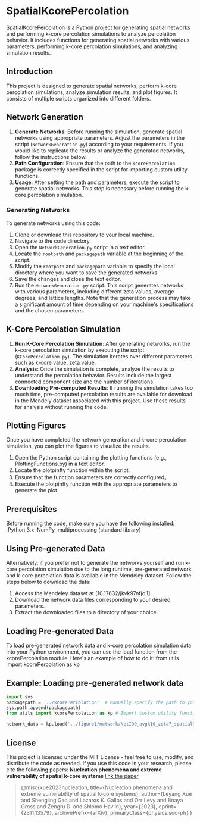 # SpatialKcorePercolation
SpatialKcorePercolation is a Python project for generating spatial networks and performing k-core percolation simulations to analyze percolation behavior. It includes functions for generating spatial networks with various parameters, performing k-core percolation simulations, and analyzing simulation results.

## Introduction
This project is designed to generate spatial networks, perform k-core percolation simulations, analyze simulation results, and plot figures. It consists of multiple scripts organized into different folders.

## Network Generation
1. **Generate Networks**: 
Before running the simulation, generate spatial networks using appropriate parameters. Adjust the parameters in the script (`NetworkGeneration.py`) according to your requirements. If you would like to replicate the results or analyze the generated networks, follow the instructions below.
2. **Path Configuration**:
Ensure that the path to the `kcorePercolation` package is correctly specified in the script for importing custom utility functions.
3. **Usage**:
After setting the path and parameters, execute the script to generate spatial networks. This step is necessary before running the k-core percolation simulation.

### Generating Networks
To generate networks using this code:
1. Clone or download this repository to your local machine.
2. Navigate to the code directory.
3. Open the `NetworkGeneration.py` script in a text editor.
4. Locate the `rootpath` and `packagepath` variable at the beginning of the script.
5. Modify the `rootpath` and `packagepath` variable to specify the local directory where you want to save the generated networks.
6. Save the changes and close the text editor.
7. Run the `NetworkGeneration.py` script.
This script generates networks with various parameters, including different zeta values, average degrees, and lattice lengths. 
Note that the generation process may take a significant amount of time depending on your machine's specifications and the chosen parameters.

## K-Core Percolation Simulation
1. **Run K-Core Percolation Simulation**:
   After generating networks, run the k-core percolation simulation by executing the script (`KCorePercolation.py`). The simulation iterates over different parameters such as k-core value, zeta value.
2. **Analysis**:
   Once the simulation is complete, analyze the results to understand the percolation behavior. Results include the largest connected component size and the number of iterations.
3. **Downloading Pre-computed Results**:
   If running the simulation takes too much time, pre-computed percolation results are available for download in the Mendely dataset associated with this project. Use these results for analysis without running the code.

## Plotting Figures
Once you have completed the network generation and k-core percolation simulation, you can plot the figures to visualize the results.
1. Open the Python script containing the plotting functions (e.g., PlottingFunctions.py) in a text editor.
2. Locate the plotpinfty function within the script.
3. Ensure that the function parameters are correctly configured。
4. Execute the plotpinfty function with the appropriate parameters to generate the plot.

## Prerequisites
Before running the code, make sure you have the following installed:
·Python 3.x
·NumPy
·multiprocessing (standard library)

## Using Pre-generated Data
Alternatively, if you prefer not to generate the networks yourself and run k-core percolation simulation due to the long runtime, pre-generated network and k-core percolation data is available in the Mendeley dataset. 
Follow the steps below to download the data:
1. Access the Mendeley dataset at [10.17632/jkvk97nfjc.1].
2. Download the network data files corresponding to your desired parameters.
3. Extract the downloaded files to a directory of your choice.

## Loading Pre-generated Data
To load pre-generated network data and k-core percolation simulation data into your Python environment, you can use the load function from the kcorePercolation module. 
Here's an example of how to do it:
from utils import kcorePercolation as kp
## Example: Loading pre-generated network data
```python 
import sys
packagepath = '../kcorePercolation'  # Manually specify the path to your script
sys.path.append(packagepath)
from utils import kcorePercolation as kp # Import custom utility functions

network_data = kp.load('../figure1/network/NetID0_avgk10_zeta7_spatialNet.pkl')## Replace '../figure1/network/NetID0_avgk10_zeta7_spatialNet.pkl' with the actual path to the downloaded network data file.
```

## License
This project is licensed under the MIT License - feel free to use, modify, and distribute the code as needed.
If you use this code in your research, please cite the following papers:
**Nucleation phenomena and extreme vulnerability of spatial k-core systems**
[link the paper](https://doi.org/10.48550/arXiv.2311.13579)
>@misc{xue2023nucleation,
      title={Nucleation phenomena and extreme vulnerability of spatial k-core systems}, 
      author={Leyang Xue and Shengling Gao and Lazaros K. Gallos and Orr Levy and Bnaya Gross and Zengru Di and Shlomo Havlin},
      year={2023},
      eprint={2311.13579},
      archivePrefix={arXiv},
      primaryClass={physics.soc-ph}
}


